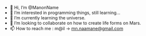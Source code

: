 - 👋 Hi, I’m @ManonName
- 👀 I’m interested in programming things, still learning...
- 🌱 I’m currently learning the universe.
- 💞️ I’m looking to collaborate on how to create life forms on Mars.
- 📫 How to reach me : m@il -> mn.naamane@gmail.com

<!---
ManonName/ManonName is a ✨ special ✨ repository because its `README.md` (this file) appears on your GitHub profile.
You can click the Preview link to take a look at your changes.
--->
